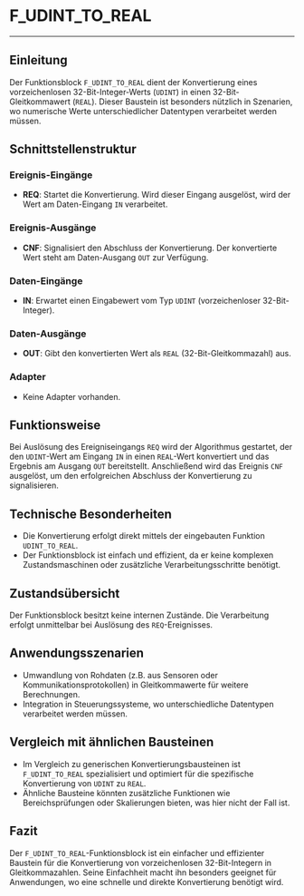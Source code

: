 # F_UDINT_TO_REAL

* * * * * * * * * *
## Einleitung
Der Funktionsblock `F_UDINT_TO_REAL` dient der Konvertierung eines vorzeichenlosen 32-Bit-Integer-Werts (`UDINT`) in einen 32-Bit-Gleitkommawert (`REAL`). Dieser Baustein ist besonders nützlich in Szenarien, wo numerische Werte unterschiedlicher Datentypen verarbeitet werden müssen.

## Schnittstellenstruktur
### **Ereignis-Eingänge**
- **REQ**: Startet die Konvertierung. Wird dieser Eingang ausgelöst, wird der Wert am Daten-Eingang `IN` verarbeitet.

### **Ereignis-Ausgänge**
- **CNF**: Signalisiert den Abschluss der Konvertierung. Der konvertierte Wert steht am Daten-Ausgang `OUT` zur Verfügung.

### **Daten-Eingänge**
- **IN**: Erwartet einen Eingabewert vom Typ `UDINT` (vorzeichenloser 32-Bit-Integer).

### **Daten-Ausgänge**
- **OUT**: Gibt den konvertierten Wert als `REAL` (32-Bit-Gleitkommazahl) aus.

### **Adapter**
- Keine Adapter vorhanden.

## Funktionsweise
Bei Auslösung des Ereigniseingangs `REQ` wird der Algorithmus gestartet, der den `UDINT`-Wert am Eingang `IN` in einen `REAL`-Wert konvertiert und das Ergebnis am Ausgang `OUT` bereitstellt. Anschließend wird das Ereignis `CNF` ausgelöst, um den erfolgreichen Abschluss der Konvertierung zu signalisieren.

## Technische Besonderheiten
- Die Konvertierung erfolgt direkt mittels der eingebauten Funktion `UDINT_TO_REAL`.
- Der Funktionsblock ist einfach und effizient, da er keine komplexen Zustandsmaschinen oder zusätzliche Verarbeitungsschritte benötigt.

## Zustandsübersicht
Der Funktionsblock besitzt keine internen Zustände. Die Verarbeitung erfolgt unmittelbar bei Auslösung des `REQ`-Ereignisses.

## Anwendungsszenarien
- Umwandlung von Rohdaten (z.B. aus Sensoren oder Kommunikationsprotokollen) in Gleitkommawerte für weitere Berechnungen.
- Integration in Steuerungssysteme, wo unterschiedliche Datentypen verarbeitet werden müssen.

## Vergleich mit ähnlichen Bausteinen
- Im Vergleich zu generischen Konvertierungsbausteinen ist `F_UDINT_TO_REAL` spezialisiert und optimiert für die spezifische Konvertierung von `UDINT` zu `REAL`.
- Ähnliche Bausteine könnten zusätzliche Funktionen wie Bereichsprüfungen oder Skalierungen bieten, was hier nicht der Fall ist.

## Fazit
Der `F_UDINT_TO_REAL`-Funktionsblock ist ein einfacher und effizienter Baustein für die Konvertierung von vorzeichenlosen 32-Bit-Integern in Gleitkommazahlen. Seine Einfachheit macht ihn besonders geeignet für Anwendungen, wo eine schnelle und direkte Konvertierung benötigt wird.
